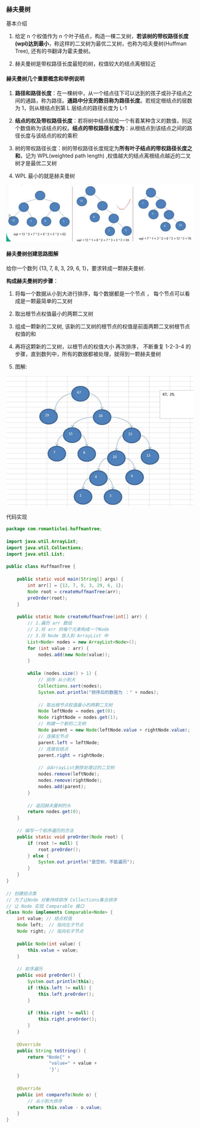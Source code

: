 ### 赫夫曼树

基本介绍 

1) 给定 n 个权值作为 n 个叶子结点，构造一棵二叉树，**若该树的带权路径长度(wpl)达到最小**，称这样的二叉树为最优二叉树，也称为哈夫曼树(Huffman Tree), 还有的书翻译为霍夫曼树。 

2) 赫夫曼树是带权路径长度最短的树，权值较大的结点离根较近

#### 赫夫曼树几个重要概念和举例说明

1) **路径和路径长度**：在一棵树中，从一个结点往下可以达到的孩子或孙子结点之间的通路，称为路径。**通路中分支的数目称为路径长度**。若规定根结点的层数为 1，则从根结点到第 L 层结点的路径长度为 L-1 

2) **结点的权及带权路径长度**：若将树中结点赋给一个有着某种含义的数值，则这个数值称为该结点的权。**结点的带权路径长度为**：从根结点到该结点之间的路径长度与该结点的权的乘积 

3) 树的带权路径长度：树的带权路径长度规定为**所有叶子结点的带权路径长度之和**，记为 WPL(weighted path length) ,权值越大的结点离根结点越近的二叉树才是最优二叉树

4) WPL 最小的就是赫夫曼树

![赫夫曼树最短路径求解](images/赫夫曼树最短路径求解.jpg)



#### 赫夫曼树创建思路图解

给你一个数列 {13, 7, 8, 3, 29, 6, 1}，要求转成一颗赫夫曼树.

**构成赫夫曼树的步骤**： 

1)  将每一个数据从小到大进行排序，每个数据都是一个节点 ， 每个节点可以看成是一颗最简单的二叉树 

2) 取出根节点权值最小的两颗二叉树 

3) 组成一颗新的二叉树, 该新的二叉树的根节点的权值是前面两颗二叉树根节点权值的和

4) 再将这颗新的二叉树，以根节点的权值大小 再次排序， 不断重复 1-2-3-4 的步骤，直到数列中，所有的数据都被处理，就得到一颗赫夫曼树 

5) 图解:

![赫夫曼树图解](images/赫夫曼树图解.jpg)



代码实现

```java
package com.romanticlei.huffmantree;

import java.util.ArrayList;
import java.util.Collections;
import java.util.List;

public class HuffmanTree {

    public static void main(String[] args) {
        int arr[] = {13, 7, 8, 3, 29, 6, 1};
        Node root = createHuffmanTree(arr);
        preOrder(root);
    }

    public static Node createHuffmanTree(int[] arr) {
        // 1.遍历 arr 数组
        // 2.将 arr 的每个元素构成一个Node
        // 3.将 Node 放入到 ArrayList 中
        List<Node> nodes = new ArrayList<Node>();
        for (int value : arr) {
            nodes.add(new Node(value));
        }

        while (nodes.size() > 1) {
            // 排序 从小到大
            Collections.sort(nodes);
            System.out.println("排序后的数据为 ：" + nodes);

            // 取出根节点权值最小的两颗二叉树
            Node leftNode = nodes.get(0);
            Node rightNode = nodes.get(1);
            // 构建一个新的二叉树
            Node parent = new Node(leftNode.value + rightNode.value);
            // 连接左节点
            parent.left = leftNode;
            // 连接右结点
            parent.right = rightNode;

            // 从ArrayList删除处理过的二叉树
            nodes.remove(leftNode);
            nodes.remove(rightNode);
            nodes.add(parent);
        }

        // 返回赫夫曼树的头
        return nodes.get(0);
    }

    // 编写一个前序遍历的方法
    public static void preOrder(Node root) {
        if (root != null) {
            root.preOrder();
        } else {
            System.out.println("是空树，不能遍历");
        }
    }
}

// 创建结点类
// 为了让Node 对象持续排序 Collections集合排序
// 让 Node 实现 Comparable 接口
class Node implements Comparable<Node> {
    int value; // 结点权值
    Node left;  // 指向左子节点
    Node right; // 指向右子节点

    public Node(int value) {
        this.value = value;
    }

    // 前序遍历
    public void preOrder() {
        System.out.println(this);
        if (this.left != null) {
            this.left.preOrder();
        }

        if (this.right != null) {
            this.right.preOrder();
        }
    }

    @Override
    public String toString() {
        return "Node{" +
                "value=" + value +
                '}';
    }

    @Override
    public int compareTo(Node o) {
        // 从小到大排序
        return this.value - o.value;
    }
}
```





